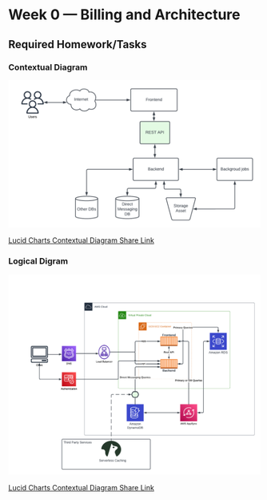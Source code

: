 # Week 0 — Billing and Architecture

## Required Homework/Tasks

### Contextual Diagram

![Cruddur Contextual Design](assets/cruddur-contextual-diagram.png)

[Lucid Charts Contextual Diagram Share Link](https://lucid.app/lucidchart/4dde6345-af3f-4100-ab6a-fc4c634871a5/edit?viewport_loc=-10%2C30%2C1707%2C733%2CTkKxJvZj99NX&invitationId=inv_c42b5846-0bf8-4d99-9248-154bfaf62673)

### Logical Digram

![Cruddur Logical Design](assets/cruddur-logical-diagram.png)

[Lucid Charts Contextual Diagram Share Link](https://lucid.app/lucidchart/4dde6345-af3f-4100-ab6a-fc4c634871a5/edit?viewport_loc=-319%2C30%2C2560%2C1100%2C0_0&invitationId=inv_c42b5846-0bf8-4d99-9248-154bfaf62673)
